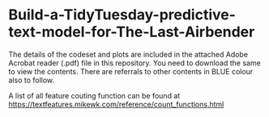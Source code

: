 # Build-a-TidyTuesday-predictive-text-model-for-The-Last-Airbender

The details of the codeset and plots are included in the attached Adobe Acrobat reader (.pdf) file in this repository. 
You need to download the same to view the contents. There are referrals to other contents in BLUE colour also to follow.

A list of all feature couting function can be found at https://textfeatures.mikewk.com/reference/count_functions.html
